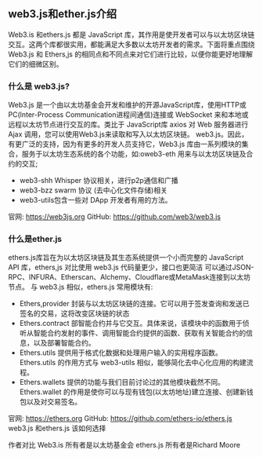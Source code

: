 ## web3.js和ether.js介绍

Web3.is 和ethers.js 都是 JavaScript 库，其作用是使开发者可以与以太坊区块链交互。这两个库都很实用，都能满足大多数以太坊开发者的需求。下面将重点围绕 Web3.js 和 Ethers,js 的相同点和不同点来对它们进行比较，以便你能更好地理解它们的细微区别。

### 什么是 web3.js?

Web3.js 是一个由以太坊基金会开发和维护的开源JavaScript库，使用HTTP或PC(lnter-Process Communication进程间通信)连接或 WebSocket 来和本地或远程以太坊节点进行交互的库。类比于 JavaScript库 axios 对 Web 服务器进行Ajax 调用，您可以使用Web3.js来读取和写入以太坊区块链。
web3.js。因此，有更广泛的支持，因为有更多的开发人员支持它，Web3.js 库由一系列模块的集合，服务于以太坊生态系统的各个功能，如:oweb3-eth 用来与以太坊区块链及合约的交互;

- web3-shh Whisper 协议相关，进行p2p通信和广播
- web3-bzz swarm 协议 (去中心化文件存储)相关
- web3-utils包含一些对 DApp 开发者有用的方法。

官网: https://web3js.org
GitHub: https://github.com/web3/web3.js

### 什么是ether.js

ethers.js库旨在为以太坊区块链及其生态系统提供一个小而完整的 JavaScript API 库，ethers,js 对比使用 web3.js 代码量更少，接口也更简洁
可以通过JSON-RPC、INFURA、Etherscan、Alchemy、Cloudflare或MetaMask连接到以太坊节点。
与 web3.js 相似，ethers.js 常用模块有:

- Ethers,provider 封装与以太坊区块链的连接。它可以用于签发查询和发送已签名的交易，这将改变区块链的状态
- Ethers.contract 部智能合约并与它交互。具体来说，该模块中的函数用于侦听从智能合约发射的事件、调用智能合约提供的函数、获取有关智能合约的信息，以及部署智能合约。
- Ethers.utils 提供用于格式化数据和处理用户输入的实用程序函数。Ethers.utils 的作用方式与 web3-utils 相似，能够简化去中心化应用的构建流程。
- Ethers.wallets 提供的功能与我们目前讨论过的其他模块截然不同。Ethers.wallet 的作用是使你可以与现有钱包(以太坊地址)建立连接、创建新钱包以及对交易签名。

官网: https://ethers.org
GitHub: https://github.com/ethers-io/ethers.js
web3.js 和ethers.js 该如何选择

作者对比
Web3.is 所有者是以太坊基金会
ethers.js 所有者是Richard Moore

